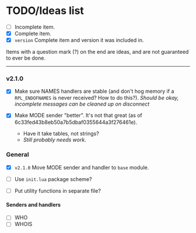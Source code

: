 # TODO/Ideas list
+ [ ] Incomplete item.
+ [x] Complete item.
+ [x] `version` Complete item and version it was included in.

Items with a question mark (?) on the end are ideas, and are not guaranteed to ever be done.

---

### v2.1.0
+ [x] Make sure NAMES handlers are stable (and don't hog memory if a `RPL_ENDOFNAMES` is never received? How to do this?). *Should be okay, incomplete messages can be cleaned up on disconnect*

+ [x] Make MODE sender "better". It's not that great (as of 6c33fed43b8eb50a7b5dbaf0355644a3f276461e).
  + Have it take tables, not strings?
  + *Still probably needs work.*


### General
+ [x] `v2.1.0` Move MODE sender and handler to `base` module.

+ [ ] Use `init.lua` package scheme?
+ [ ] Put utility functions in separate file?

#### Senders and handlers
+ [ ] WHO
+ [ ] WHOIS
